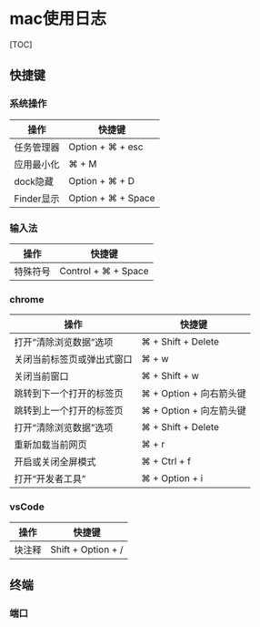 # mac使用日志

[TOC]




## 快捷键

### 系统操作

| 操作       | 快捷键                |
| -------- | ------------------ |
| 任务管理器    | Option + ⌘  + esc  |
| 应用最小化    | ⌘ + M              |
| dock隐藏   | Option + ⌘ + D     |
| Finder显示 | Option + ⌘ + Space |


### 输入法

| 操作   | 快捷键                 |
| ---- | ------------------- |
| 特殊符号 | Control + ⌘ + Space |

### chrome

| 操作            | 快捷键                |
| ------------- | ------------------ |
| 打开“清除浏览数据”选项  | ⌘ + Shift + Delete |
| 关闭当前标签页或弹出式窗口 | ⌘ + w              |
| 关闭当前窗口        | ⌘ + Shift + w      |
| 跳转到下一个打开的标签页  | ⌘ + Option + 向右箭头键 |
| 跳转到上一个打开的标签页  | ⌘ + Option + 向左箭头键 |
| 打开“清除浏览数据”选项  | ⌘ + Shift + Delete |
| 重新加载当前网页      | ⌘ + r              |
| 开启或关闭全屏模式     | ⌘ + Ctrl + f       |
| 打开“开发者工具”     | ⌘ + Option + i     |


### vsCode

| 操作   | 快捷键                |
| ---- | ------------------ |
| 块注释  | Shift + Option + / |





## 终端

### 端口

​	














